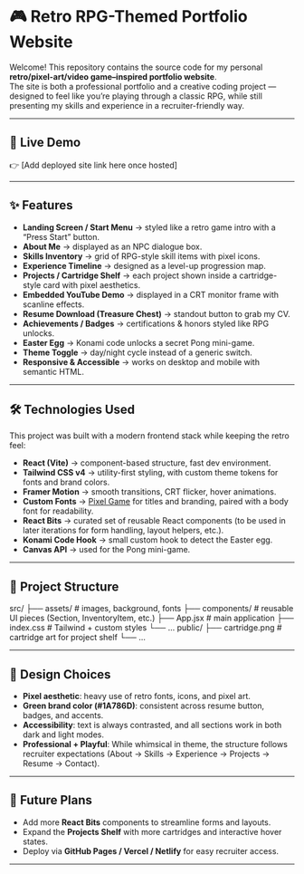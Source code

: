 # 🎮 Retro RPG-Themed Portfolio Website

Welcome! This repository contains the source code for my personal **retro/pixel-art/video game–inspired portfolio website**.  
The site is both a professional portfolio and a creative coding project — designed to feel like you’re playing through a classic RPG, while still presenting my skills and experience in a recruiter-friendly way.

---

## 🚀 Live Demo
👉 [Add deployed site link here once hosted]

---

## ✨ Features
- **Landing Screen / Start Menu** → styled like a retro game intro with a “Press Start” button.  
- **About Me** → displayed as an NPC dialogue box.  
- **Skills Inventory** → grid of RPG-style skill items with pixel icons.  
- **Experience Timeline** → designed as a level-up progression map.  
- **Projects / Cartridge Shelf** → each project shown inside a cartridge-style card with pixel aesthetics.  
- **Embedded YouTube Demo** → displayed in a CRT monitor frame with scanline effects.  
- **Resume Download (Treasure Chest)** → standout button to grab my CV.  
- **Achievements / Badges** → certifications & honors styled like RPG unlocks.  
- **Easter Egg** → Konami code unlocks a secret Pong mini-game.  
- **Theme Toggle** → day/night cycle instead of a generic switch.  
- **Responsive & Accessible** → works on desktop and mobile with semantic HTML.

---

## 🛠️ Technologies Used
This project was built with a modern frontend stack while keeping the retro feel:

- **React (Vite)** → component-based structure, fast dev environment.  
- **Tailwind CSS v4** → utility-first styling, with custom theme tokens for fonts and brand colors.  
- **Framer Motion** → smooth transitions, CRT flicker, hover animations.  
- **Custom Fonts** → [Pixel Game](https://www.dafont.com/pixel-game.font) for titles and branding, paired with a body font for readability.  
- **React Bits** → curated set of reusable React components (to be used in later iterations for form handling, layout helpers, etc.).  
- **Konami Code Hook** → small custom hook to detect the Easter egg.  
- **Canvas API** → used for the Pong mini-game.

---

## 📂 Project Structure
src/
├── assets/ # images, background, fonts
├── components/ # reusable UI pieces (Section, InventoryItem, etc.)
├── App.jsx # main application
├── index.css # Tailwind + custom styles
└── ...
public/
├── cartridge.png # cartridge art for project shelf
└── ...

---

## 🎨 Design Choices
- **Pixel aesthetic**: heavy use of retro fonts, icons, and pixel art.  
- **Green brand color (#1A786D)**: consistent across resume button, badges, and accents.  
- **Accessibility**: text is always contrasted, and all sections work in both dark and light modes.  
- **Professional + Playful**: While whimsical in theme, the structure follows recruiter expectations (About → Skills → Experience → Projects → Resume → Contact).

---

## 🔮 Future Plans
- Add more **React Bits** components to streamline forms and layouts.  
- Expand the **Projects Shelf** with more cartridges and interactive hover states.   
- Deploy via **GitHub Pages / Vercel / Netlify** for easy recruiter access.

---